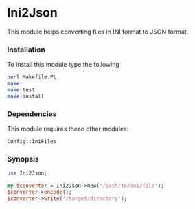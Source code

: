 # Ini2Json

This module helps converting files in INI format to JSON format.

### Installation

To install this module type the following

```sh
perl Makefile.PL
make
make test
make install
```

### Dependencies

This module requires these other modules:

```sh
Config::IniFiles
```

### Synopsis

```perl
use Ini2Json;

my $converter = Ini2Json->new('/path/to/ini/file');
$converter->encode();
$converter->write('/target/directory');
```
